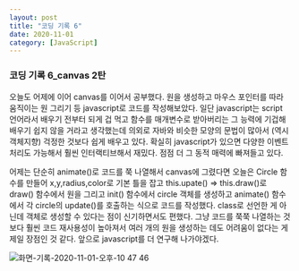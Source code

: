 ```yaml
---
layout: post
title: "코딩 기록 6"
date: 2020-11-01
category: [JavaScript]
---
```



<h3>코딩 기록 6_canvas 2탄</h3>

오늘도 어제에 이어 canvas를 이어서 공부했다. 
원을 생성하고 마우스 포인터를 따라 움직이는 원 그리기 등 javascript로 코드를 작성해보았다.
일단 javascript는 script 언어라서 배우기 전부터 되게 겁 먹고 함수를 매개변수로 받아버리는 그 능력에 기겁해 
배우기 쉽지 않을 거라고 생각했는데 의외로 자바와 비슷한 모양의 문법이 많아서 (역시 객체지향)
걱정한 것보다 쉽게 배우고 있다. 확실히 javascript가 있으면 다양한 이벤트 처리도 가능해서 훨씬 인터랙티브해서 재밌다. 점점 더 그 동적 매력에 빠져들고 있다.
<p>
  어제는 단순히 animate()로 코드를 쭉 나열해서 canvas에 그렸다면 오늘은 Circle 함수를 만들어 x,y,radius,color로 기본 틀을 잡고 
  this.upate() => this.draw()로 draw() 함수에서 원을 그리고 init() 함수에서 circle 객체를 생성하고 animate() 함수에서 각 circle의 update()를 호출하는
  식으로 코드를 작성했다. class로 선언한 게 아닌데 객체로 생성할 수 있다는 점이 신기하면서도 편했다. 그냥 코드를 쭉쭉 나열하는 것보다 훨씬 코드 재사용성이 높아져서 
  여러 개의 원을 생성하는 데도 어려움이 없다는 게 제일 장점인 것 같다. 앞으로 javascript를 더 연구해 나가야겠다.
  <script src="https://gist.github.com/SUPINKIM/7df773c2f94724474f1b679dc17a98d1.js"></script>
</p>

![화면-기록-2020-11-01-오후-10 47 46](https://user-images.githubusercontent.com/49034615/97804656-aa21a000-1c94-11eb-8a1f-604a4edea5c0.gif)
